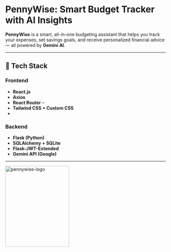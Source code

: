 # PennyWise: Smart Budget Tracker with AI Insights

**PennyWise** is a smart, all-in-one budgeting assistant that helps you track your expenses, set savings goals, and receive personalized financial advice — all powered by **Gemini AI**.

---

## 🔧 Tech Stack

### Frontend
- **React.js**  
- **Axios**  
- **React Router** – 
- **Tailwind CSS + Custom CSS**
- 
### Backend
- **Flask (Python)**   
- **SQLAlchemy + SQLite**  
- **Flask-JWT-Extended** 
- **Gemini API (Google)**  

---

<p align="left"><img width="200" height="254" alt="pennywise-logo" src="https://github.com/user-attachments/assets/4ade1b9d-b853-4eff-8eda-a0777ab797fb" /> </p>
